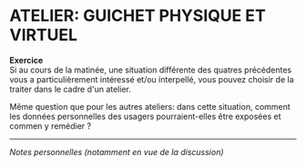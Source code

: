 # ATELIER: GUICHET PHYSIQUE ET VIRTUEL

**Exercice**   
Si au cours de la matinée, une situation différente des quatres précédentes vous a particulièrement intéressé et/ou interpellé, vous pouvez choisir de la traiter dans le cadre d'un atelier.

Même question que pour les autres ateliers: dans cette situation, comment les données personnelles des usagers pourraient-elles être exposées et commen y remédier ?

---
*Notes personnelles (notamment en vue de la discussion)*
